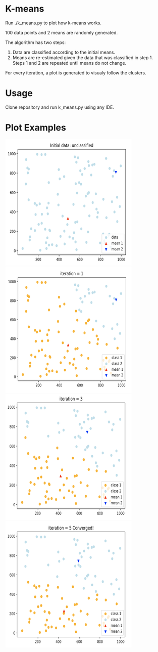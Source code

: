 # K-means
Run ./k_means.py to plot how k-means works.

100 data points and 2 means are randomly generated.

The algorithm has two steps:
1) Data are classified according to the initial means.
2) Means are re-estimated given the data that was classified in step 1.
Steps 1 and 2 are repeated until means do not change.

For every iteration, a plot is generated to visualy follow the clusters.

# Usage
Clone repository and run k_means.py using any IDE.

# Plot Examples
<img src="https://github.com/melanchthon19/k_means/blob/master/plot_examples/unclassified.png" width="400" height="400" />
<img src="https://github.com/melanchthon19/k_means/blob/master/plot_examples/i1.png" width="400" height="400" />
<img src="https://github.com/melanchthon19/k_means/blob/master/plot_examples/i3.png" width="400" height="400" />
<img src="https://github.com/melanchthon19/k_means/blob/master/plot_examples/converged.png" width="400" height="400" />
